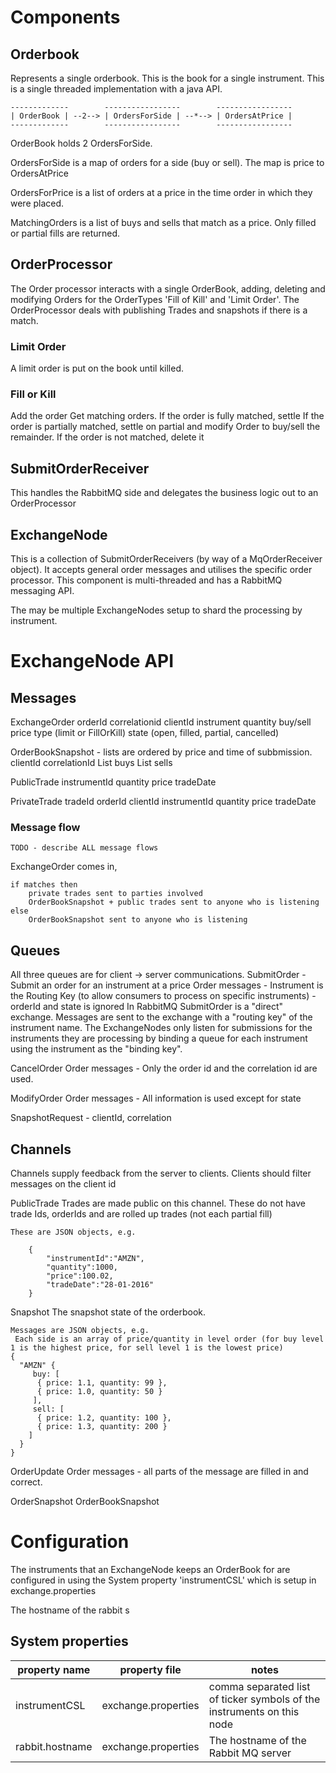 # Components

## Orderbook

Represents a single orderbook. This is the book for a single instrument. This is a single threaded implementation with a java API.

    -------------        -----------------        -----------------
    | OrderBook | --2--> | OrdersForSide | --*--> | OrdersAtPrice |
    -------------        -----------------        -----------------

OrderBook holds 2 OrdersForSide.

OrdersForSide is a map of orders for a side (buy or sell). The map is price to OrdersAtPrice

OrdersForPrice is a list of orders at a price in the time order in which they were placed.

MatchingOrders is a list of buys and sells that match as a price. Only filled or partial fills are returned.


## OrderProcessor
The Order processor interacts with a single OrderBook, adding, deleting and modifying Orders for the OrderTypes 'Fill of Kill' and 'Limit Order'. 
The OrderProcessor deals with publishing Trades and snapshots if there is a match.


### Limit Order
A limit order is put on the book until killed.

### Fill or Kill
Add the order
Get matching orders.
If the order is fully matched, settle
If the order is partially matched, settle on partial and modify Order to buy/sell the remainder.
If the order is not matched, delete it


## SubmitOrderReceiver
This handles the RabbitMQ side and delegates the business logic out to an OrderProcessor

## ExchangeNode

This is a collection of SubmitOrderReceivers (by way of a MqOrderReceiver object). It accepts general order messages and utilises the specific order processor. 
This component is multi-threaded and has a RabbitMQ messaging API.

The may be multiple ExchangeNodes setup to shard the processing by instrument.

# ExchangeNode API

## Messages

ExchangeOrder
    orderId 
    correlationid
    clientId
    instrument
    quantity
    buy/sell
    price
    type (limit or FillOrKill)
    state  (open, filled, partial, cancelled)
    
    
OrderBookSnapshot - lists are ordered by price and time of subbmission.
    clientId
    correlationId
    List<Order> buys
    List<Order> sells

PublicTrade
    instrumentId
    quantity
    price
    tradeDate

PrivateTrade
    tradeId
    orderId
    clientId
    instrumentId
    quantity
    price
    tradeDate
        

### Message flow
    TODO - describe ALL message flows
    
ExchangeOrder comes in, 

    if matches then 
        private trades sent to parties involved 
        OrderBookSnapshot + public trades sent to anyone who is listening
    else
        OrderBookSnapshot sent to anyone who is listening
   



## Queues

All three queues are for client -> server communications. 
SubmitOrder - Submit an order for an instrument at a price
    Order messages - Instrument is the Routing Key (to allow consumers to process on specific instruments)
                   - orderId and state is ignored
In RabbitMQ SubmitOrder is a "direct" exchange. Messages are sent to the exchange with a "routing key" of the instrument name. 
The ExchangeNodes only listen for submissions for the instruments they are processing by binding a queue for each instrument using the instrument as the "binding key".
                   
    
CancelOrder
    Order messages - Only the order id and the correlation id are used. 

ModifyOrder
    Order messages - All information is used except for state
    
SnapshotRequest  - clientId, correlation    

## Channels

Channels supply feedback from the server to clients.
Clients should filter messages on the client id

PublicTrade
    Trades are made public on this channel. These do not have trade Ids, orderIds and are rolled up trades (not each partial fill)

    These are JSON objects, e.g.
    
        {
            "instrumentId":"AMZN",
            "quantity":1000,
            "price":100.02,
            "tradeDate":"28-01-2016"
        }

Snapshot
    The snapshot state of the orderbook. 
    
    Messages are JSON objects, e.g.
     Each side is an array of price/quantity in level order (for buy level 1 is the highest price, for sell level 1 is the lowest price)
    {
      "AMZN" {
         buy: [  
          { price: 1.1, quantity: 99 },  
          { price: 1.0, quantity: 50 }
         ],
         sell: [  
          { price: 1.2, quantity: 100 },  
          { price: 1.3, quantity: 200 }
        ]
      }
    }

OrderUpdate
    Order messages - all parts of the message are filled in and correct.

OrderSnapshot
    OrderBookSnapshot

# Configuration

The instruments that an ExchangeNode keeps an OrderBook for are configured in using the System property 'instrumentCSL' which is setup in exchange.properties
 
The hostname of the rabbit s 

## System properties

| property name             | property file                | notes                                                                  |
|---------------------------|------------------------------|------------------------------------------------------------------------|
| instrumentCSL             | exchange.properties          | comma separated list of ticker symbols of the instruments on this node |
| rabbit.hostname           | exchange.properties          | The hostname of the Rabbit MQ server                                   |